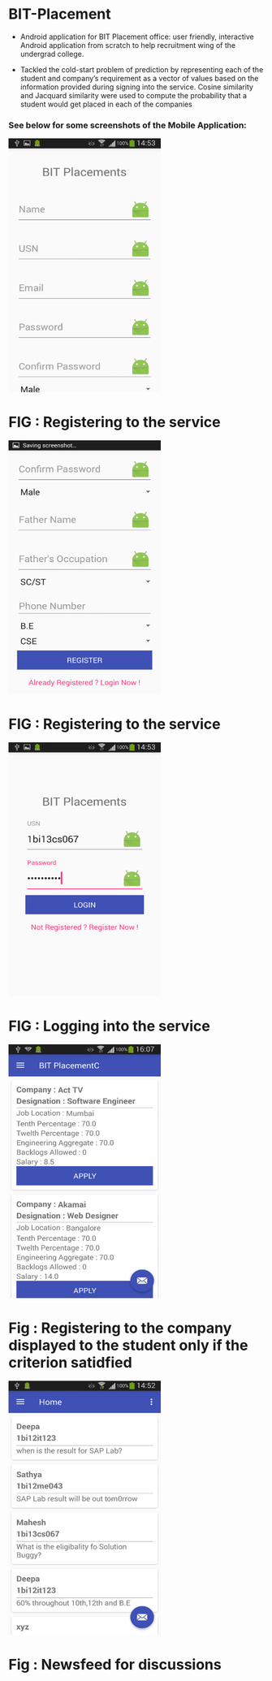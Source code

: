 # BIT-Placement
- Android application for BIT Placement office: user friendly, interactive Android application from scratch to help recruitment wing of the undergrad college.

- Tackled the cold-start problem of prediction by representing each of the student and company’s requirement as a vector of values based on the information provided during signing into the service. Cosine similarity and Jacquard similarity were used to compute the probability that a student would get placed in each of the companies

### See below for some screenshots of the Mobile Application:

<img src = "Screenshot_2017-04-03-14-53-32.png" width="300" height="500"/>
<h1>FIG : Registering to the service</h1>

<img src = "Screenshot_2017-04-03-14-53-36.png" width="300" height="500"/>
<h1> FIG :  Registering to the service</h1>

<img src = "Screenshot_2017-04-03-14-53-23.png" width="300" height="500"/>
<h1> FIG : Logging into the service </h1>

<img src = "Screenshot_2017-04-03-16-07-09.png" width="300" height="500"/>
<h1> Fig : Registering to the company displayed to the student only if the criterion satidfied </h1>

<img src = "Screenshot_2017-04-03-14-52-40.png" width="300" height="500"/>
<h1> Fig : Newsfeed for discussions</h1>

